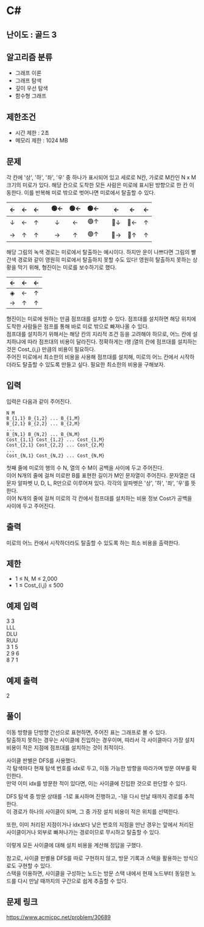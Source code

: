 # C#

## 난이도 : 골드 3

## 알고리즘 분류
  - 그래프 이론
  - 그래프 탐색
  - 깊이 우선 탐색
  - 함수형 그래프

## 제한조건
  - 시간 제한 : 2초
  - 메모리 제한 : 1024 MB

## 문제
각 칸에 '상', '하', '좌', '우' 중 하나가 표시되어 있고 세로로 N칸, 가로로 M칸인 N x M 크기의 미로가 있다. 해당 칸으로 도착한 모든 사람은 미로에 표시된 방향으로 한 칸 이동한다. 이를 반복해 미로 밖으로 벗어나면 미로에서 탈출할 수 있다.<br/>

|←|←|←||🟢←|🟢←|🟢←||←|←|←|
|:---:|:---:|:---:|:---:|:---:|:---:|:---:|:---:|:---:|:---:|:---:|
|↓|←|↑||↓|←|🟢↑||🔴↓|🔴←|↑|
|→|↑|↑||→|↑|🟢↑||🔴→|🔴↑|↑|



해당 그림의 녹색 경로는 미로에서 탈출하는 예시이다. 하지만 운이 나쁘다면 그림의 빨간색 경로와 같이 영원히 미로에서 탈출하지 못할 수도 있다! 영원히 탈출하지 못하는 상황을 막기 위해, 형진이는 미로를 보수하기로 했다.<br/>


|←|←|←|
|:---:|:---:|:---:|
|◈|←|↑|
|→|↑|↑|


형진이는 미로에 원하는 만큼 점프대를 설치할 수 있다. 점프대를 설치하면 해당 위치에 도착한 사람들은 점프를 통해 바로 미로 밖으로 빠져나올 수 있다.<br/>
점프대를 설치하기 위해서는 해당 칸의 지리적 조건 등을 고려해야 하므로, 어느 칸에 설치하냐에 따라 점프대의 비용이 달라진다. 정확하게는 i행 j열의 칸에 점프대를 설치하는 것은 Cost_{i,j} 만큼의 비용이 필요하다.<br/>
주어진 미로에서 최소한의 비용을 사용해 점프대를 설치해, 미로의 어느 칸에서 시작하더라도 탈출할 수 있도록 만들고 싶다. 필요한 최소한의 비용을 구해보자.<br/>


## 입력
입력은 다음과 같이 주어진다.<br/>

	N M 
	B_{1,1} B_{1,2} ... B_{1,M}
	B_{2,1} B_{2,2} ... B_{2,M} 
	... 
	B_{N,1} B_{N,2} ... B_{N,M} 
	Cost_{1,1} Cost_{1,2} ... Cost_{1,M} 
	Cost_{2,1} Cost_{2,2} ... Cost_{2,M}
	...
	Cost_{N,1} Cost_{N,2} ... Cost_{N,M} 


첫째 줄에 미로의 행의 수 N, 열의 수 M이 공백을 사이에 두고 주어진다.<br/>
이어 N개의 줄에 걸쳐 미로판 B를 표현한 길이가 M인 문자열이 주어진다. 문자열은 대문자 알파벳 U, D, L, R만으로 이루어져 있다. 각각의 알파벳은 '상', '하', '좌', '우'를 뜻한다.<br/>
이어 N개의 줄에 걸쳐 미로의 각 칸에서 점프대를 설치하는 비용 정보 Cost가 공백을 사이에 두고 주어진다.<br/>


## 출력
미로의 어느 칸에서 시작하더라도 탈출할 수 있도록 하는 최소 비용을 출력한다.<br/>


## 제한
  - 1 ≤ N, M ≤ 2,000
  - 1 ≤ Cost_{i,j} ≤ 500


## 예제 입력
3 3<br/>
LLL<br/>
DLU<br/>
RUU<br/>
3 1 5<br/>
2 9 6<br/>
8 7 1<br/>


## 예제 출력
2<br/>


## 풀이
이동 방향을 단방향 간선으로 표현하면, 주어진 표는 그래프로 볼 수 있다.<br/>
탈출하지 못하는 경우는 사이클에 진입하는 경우이며, 따라서 각 사이클마다 가장 설치 비용이 적은 지점에 점프대를 설치하는 것이 최적이다.<br/>


사이클 판별은 DFS를 사용했다.<br/>
각 탐색마다 현재 탐색 번호를 idx로 두고, 이동 가능한 방향을 따라가며 방문 여부를 확인한다.<br/>
만약 이미 idx를 방문한 적이 있다면, 이는 사이클에 진입한 것으로 판단할 수 있다.<br/>


DFS 탐색 중 방문 상태를 -1로 표시하며 진행하고, -1을 다시 만날 때까지 경로를 추적한다.<br/>
이 경로가 하나의 사이클이 되며, 그 중 가장 설치 비용이 적은 위치를 선택한다.<br/>


또한, 이미 처리된 지점이거나 idx보다 낮은 번호의 지점을 만난 경우는 앞에서 처리된 사이클이거나 외부로 빠져나가는 경로이므로 무시하고 탈출할 수 있다.<br/>


이렇게 모든 사이클에 대해 설치 비용을 계산해 정답을 구했다.<br/>


참고로, 사이클 판별용 DFS를 따로 구현하지 않고, 방문 기록과 스택을 활용하는 방식으로도 구현할 수 있다.<br/>
스택을 이용하면, 사이클을 구성하는 노드는 방문 스택 내에서 현재 노드부터 동일한 노드를 다시 만날 때까지의 구간으로 쉽게 추출할 수 있다.<br/>


## 문제 링크
https://www.acmicpc.net/problem/30689